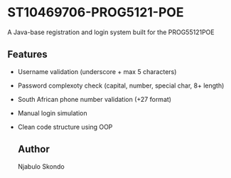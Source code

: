 # ST10469706-PROG5121-POE

A Java-base registration and login system built for the PROG55121POE
## Features

- Username validation (underscore + max 5 characters)
- Password complexoty check (capital, number, special char, 8+ length)
- South African phone number validation (+27 format)
- Manual login simulation
- Clean code structure using OOP

  ## Author
  Njabulo Skondo

